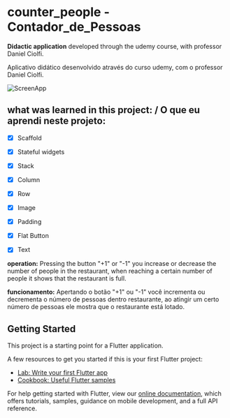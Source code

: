 # counter_people - Contador_de_Pessoas

**Didactic application** developed through the udemy course, with professor Daniel Ciolfi.

Aplicativo didático desenvolvido através do curso udemy, com o professor Daniel Ciolfi.


![ScreenApp](https://github.com/Romariorfr/App_counter_of_people/blob/master/counterOfPeople.gif)

## what was learned in this project: / O que eu aprendi neste projeto:
   - [x] Scaffold
   - [x] Stateful widgets
   - [x] Stack
   - [x] Column
   - [x] Row
   - [x] Image
   - [x] Padding
   - [x] Flat Button
   - [x] Text
   
   

**operation:**
Pressing the button "+1" or "-1" you increase or decrease the number of people in the restaurant, when reaching a certain number of people it shows that the restaurant is full.

**funcionamento:**
Apertando o botão "+1" ou "-1" você incrementa ou decrementa o número de pessoas dentro restaurante, ao atingir um certo número de pessoas ele mostra que o restaurante está lotado.





## Getting Started

This project is a starting point for a Flutter application.

A few resources to get you started if this is your first Flutter project:

- [Lab: Write your first Flutter app](https://flutter.dev/docs/get-started/codelab)
- [Cookbook: Useful Flutter samples](https://flutter.dev/docs/cookbook)

For help getting started with Flutter, view our
[online documentation](https://flutter.dev/docs), which offers tutorials,
samples, guidance on mobile development, and a full API reference.

